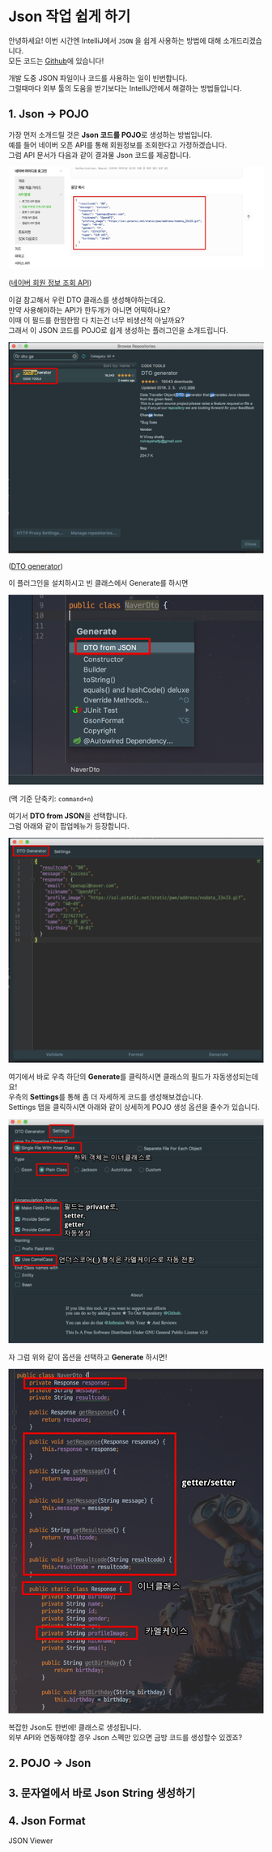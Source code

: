 # Json 작업 쉽게 하기

안녕하세요! 이번 시간엔 IntelliJ에서 ```JSON``` 을 쉽게 사용하는 방법에 대해 소개드리겠습니다.  
모든 코드는 [Github](https://github.com/jojoldu/intellij-development)에 있습니다!  
  
개발 도중 JSON 파일이나 코드를 사용하는 일이 빈번합니다.  
그럴때마다 외부 툴의 도움을 받기보다는 IntelliJ안에서 해결하는 방법들입니다.


## 1. Json -> POJO 

가장 먼저 소개드릴 것은 **Json 코드를 POJO**로 생성하는 방법입니다.  
예를 들어 네이버 오픈 API를 통해 회원정보를 조회한다고 가정하겠습니다.  
그럼 API 문서가 다음과 같이 결과물 Json 코드를 제공합니다.

![1](./images/1.png)

([네이버 회원 정보 조회 API](https://developers.naver.com/docs/login/profile/))

이걸 참고해서 우린 DTO 클래스를 생성해야하는데요.  
만약 사용해야하는 API가 한두개가 아니면 어떡하나요?  
이때 이 필드를 한땀한땀 다 치는건 너무 비생산적 아닐까요?  
그래서 이 JSON 코드를 POJO로 쉽게 생성하는 플러그인을 소개드립니다.

![2](./images/2.png)

([DTO generator](https://plugins.jetbrains.com/plugin/7834-dto-generator))  
  
이 플러그인을 설치하시고 빈 클래스에서 Generate를 하시면

![3](./images/3.png)

(맥 기준 단축키: ```command+n```)  
  
여기서 **DTO from JSON**을 선택합니다.  
그럼 아래와 같이 팝업메뉴가 등장합니다.

![4](./images/4.png)

여기에서 바로 우측 하단의 **Generate**를 클릭하시면 클래스의 필드가 자동생성되는데요!  
우측의 **Settings**를 통해 좀 더 자세하게 코드를 생성해보겠습니다.  
Settings 탭을 클릭하시면 아래와 같이 상세하게 POJO 생성 옵션을 줄수가 있습니다.

![5](./images/5.png)

자 그럼 위와 같이 옵션을 선택하고 **Generate** 하시면!

![6](./images/6.png)

복잡한 Json도 한번에! 클래스로 생성됩니다.  
외부 API와 연동해야할 경우 Json 스펙만 있으면 금방 코드를 생성할수 있겠죠?

## 2. POJO -> Json



## 3. 문자열에서 바로 Json String 생성하기


## 4. Json Format

JSON Viewer 
